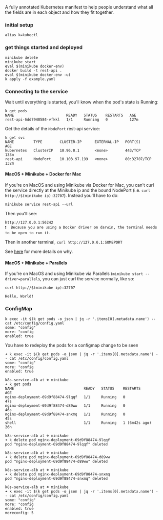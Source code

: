 A fully annotated Kubernetes manifest to help people understand what all the
fields are in each object and how they fit together.

### initial setup
```
alias k=kubectl
```

### get things started and deployed
```
minikube delete
minikube start
eval $(minikube docker-env)
docker build -t rest-api .
eval $(minikube docker-env -u)
k apply -f example.yaml
```

### Connecting to the service

Wait until everything is started, you'll know when the pod's state is Running:

```
k get pods
NAME                        READY   STATUS    RESTARTS   AGE
rest-api-6dd7948584-vfkkl   1/1     Running   0          127m
```

Get the details of the `NodePort` rest-api service:
```
k get svc
NAME         TYPE        CLUSTER-IP      EXTERNAL-IP   PORT(S)        AGE
kubernetes   ClusterIP   10.96.0.1       <none>        443/TCP        133m
rest-api     NodePort    10.103.97.199   <none>        80:32707/TCP   132m
```

#### MacOS + Minikube + Docker for Mac
If you're on MacOS and using Minikube via Docker for Mac, you can't curl the service directly at the
Minikube ip and the bound NodePort (i.e. `curl http://$(minikube ip):32707`). Instead you'll have to
do:

```
minikube service rest-api --url
```

Then you'll see:

```
http://127.0.0.1:56242
❗  Because you are using a Docker driver on darwin, the terminal needs to be open to run it.
```

Then in another terminal, `curl http://127.0.0.1:SOMEPORT`

See [here](https://minikube.sigs.k8s.io/docs/handbook/accessing/#nodeport-access) for more details on why.

#### MacOS + Minikube + Parallels
If you're on MacOS and using Minikube via Parallels (`minikube start --driver=parallels`, you can just curl the service
normally, like so:

```
curl http://$(minikube ip):32707

Hello, World!
```

### ConfigMap
```
k exec -it $(k get pods -o json | jq -r '.items[0].metadata.name') -- cat /etc/config/config.yaml
some: "config"
more: "config
enabled: true
```

You have to redeploy the pods for a configmap change to be seen
```
➜ k exec -it $(k get pods -o json | jq -r '.items[0].metadata.name') -- cat /etc/config/config.yaml
some: "config"
more: "config
enabled: true

k8s-service-alb at ☸️ minikube
➜ k get pods
NAME                                READY   STATUS    RESTARTS        AGE
nginx-deployment-69d9f88474-9lqqf   1/1     Running   0               47s
nginx-deployment-69d9f88474-d89ww   1/1     Running   0               46s
nginx-deployment-69d9f88474-snxmq   1/1     Running   0               45s
shell                               1/1     Running   1 (6m42s ago)   26h

k8s-service-alb at ☸️ minikube
➜ k delete pod nginx-deployment-69d9f88474-9lqqf
pod "nginx-deployment-69d9f88474-9lqqf" deleted

k8s-service-alb at ☸️ minikube
➜ k delete pod nginx-deployment-69d9f88474-d89ww
pod "nginx-deployment-69d9f88474-d89ww" deleted

k8s-service-alb at ☸️ minikube
➜ k delete pod nginx-deployment-69d9f88474-snxmq
pod "nginx-deployment-69d9f88474-snxmq" deleted

k8s-service-alb at ☸️ minikube
➜ k exec -it $(k get pods -o json | jq -r '.items[0].metadata.name') -- cat /etc/config/config.yaml
some: "config"
more: "config
enabled: true
moreconfig: 5
```